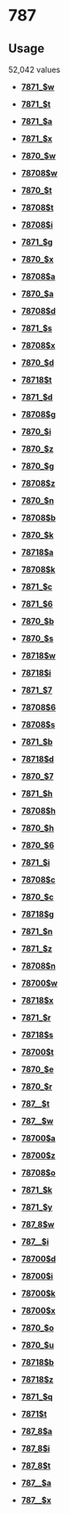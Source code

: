 # 787

## Usage

52,042 values

-   **[7871\_$w](../../tags/787/7871_w-1.md)**  

-   **[7871\_$t](../../tags/787/7871_t-2.md)**  

-   **[7871\_$a](../../tags/787/7871_a-3.md)**  

-   **[7871\_$x](../../tags/787/7871_x-4.md)**  

-   **[7870\_$w](../../tags/787/7870_w-5.md)**  

-   **[78708$w](../../tags/787/78708w-6.md)**  

-   **[7870\_$t](../../tags/787/7870_t-7.md)**  

-   **[78708$t](../../tags/787/78708t-8.md)**  

-   **[78708$i](../../tags/787/78708i-9.md)**  

-   **[7871\_$g](../../tags/787/7871_g-10.md)**  

-   **[7870\_$x](../../tags/787/7870_x-11.md)**  

-   **[78708$a](../../tags/787/78708a-12.md)**  

-   **[7870\_$a](../../tags/787/7870_a-13.md)**  

-   **[78708$d](../../tags/787/78708d-14.md)**  

-   **[7871\_$s](../../tags/787/7871_s-15.md)**  

-   **[78708$x](../../tags/787/78708x-16.md)**  

-   **[7870\_$d](../../tags/787/7870_d-17.md)**  

-   **[78718$t](../../tags/787/78718t-18.md)**  

-   **[7871\_$d](../../tags/787/7871_d-19.md)**  

-   **[78708$g](../../tags/787/78708g-20.md)**  

-   **[7870\_$i](../../tags/787/7870_i-21.md)**  

-   **[7870\_$z](../../tags/787/7870_z-22.md)**  

-   **[7870\_$g](../../tags/787/7870_g-23.md)**  

-   **[78708$z](../../tags/787/78708z-24.md)**  

-   **[7870\_$n](../../tags/787/7870_n-25.md)**  

-   **[78708$b](../../tags/787/78708b-26.md)**  

-   **[7870\_$k](../../tags/787/7870_k-27.md)**  

-   **[78718$a](../../tags/787/78718a-28.md)**  

-   **[78708$k](../../tags/787/78708k-29.md)**  

-   **[7871\_$c](../../tags/787/7871_c-30.md)**  

-   **[7871\_$6](../../tags/787/7871_6-31.md)**  

-   **[7870\_$b](../../tags/787/7870_b-32.md)**  

-   **[7870\_$s](../../tags/787/7870_s-33.md)**  

-   **[78718$w](../../tags/787/78718w-34.md)**  

-   **[78718$i](../../tags/787/78718i-35.md)**  

-   **[7871\_$7](../../tags/787/7871_7-36.md)**  

-   **[78708$6](../../tags/787/787086-37.md)**  

-   **[78708$s](../../tags/787/78708s-38.md)**  

-   **[7871\_$b](../../tags/787/7871_b-39.md)**  

-   **[78718$d](../../tags/787/78718d-40.md)**  

-   **[7870\_$7](../../tags/787/7870_7-41.md)**  

-   **[7871\_$h](../../tags/787/7871_h-42.md)**  

-   **[78708$h](../../tags/787/78708h-43.md)**  

-   **[7870\_$h](../../tags/787/7870_h-44.md)**  

-   **[7870\_$6](../../tags/787/7870_6-45.md)**  

-   **[7871\_$i](../../tags/787/7871_i-46.md)**  

-   **[78708$c](../../tags/787/78708c-47.md)**  

-   **[7870\_$c](../../tags/787/7870_c-48.md)**  

-   **[78718$g](../../tags/787/78718g-49.md)**  

-   **[7871\_$n](../../tags/787/7871_n-50.md)**  

-   **[7871\_$z](../../tags/787/7871_z-51.md)**  

-   **[78708$n](../../tags/787/78708n-52.md)**  

-   **[78700$w](../../tags/787/78700w-53.md)**  

-   **[78718$x](../../tags/787/78718x-54.md)**  

-   **[7871\_$r](../../tags/787/7871_r-55.md)**  

-   **[78718$s](../../tags/787/78718s-56.md)**  

-   **[78700$t](../../tags/787/78700t-57.md)**  

-   **[7870\_$e](../../tags/787/7870_e-58.md)**  

-   **[7870\_$r](../../tags/787/7870_r-59.md)**  

-   **[787\_\_$t](../../tags/787/787__t-60.md)**  

-   **[787\_\_$w](../../tags/787/787__w-61.md)**  

-   **[78700$a](../../tags/787/78700a-62.md)**  

-   **[78700$z](../../tags/787/78700z-63.md)**  

-   **[78708$o](../../tags/787/78708o-64.md)**  

-   **[7871\_$k](../../tags/787/7871_k-65.md)**  

-   **[7871\_$y](../../tags/787/7871_y-66.md)**  

-   **[787\_8$w](../../tags/787/787_8w-67.md)**  

-   **[787\_\_$i](../../tags/787/787__i-68.md)**  

-   **[78700$d](../../tags/787/78700d-69.md)**  

-   **[78700$i](../../tags/787/78700i-70.md)**  

-   **[78700$k](../../tags/787/78700k-71.md)**  

-   **[78700$x](../../tags/787/78700x-72.md)**  

-   **[7870\_$o](../../tags/787/7870_o-73.md)**  

-   **[7870\_$u](../../tags/787/7870_u-74.md)**  

-   **[78718$b](../../tags/787/78718b-75.md)**  

-   **[78718$z](../../tags/787/78718z-76.md)**  

-   **[7871\_$q](../../tags/787/7871_q-77.md)**  

-   **[7871$t](../../tags/787/7871t-78.md)**  

-   **[787\_8$a](../../tags/787/787_8a-79.md)**  

-   **[787\_8$i](../../tags/787/787_8i-80.md)**  

-   **[787\_8$t](../../tags/787/787_8t-81.md)**  

-   **[787\_\_$a](../../tags/787/787__a-82.md)**  

-   **[787\_\_$x](../../tags/787/787__x-83.md)**  


